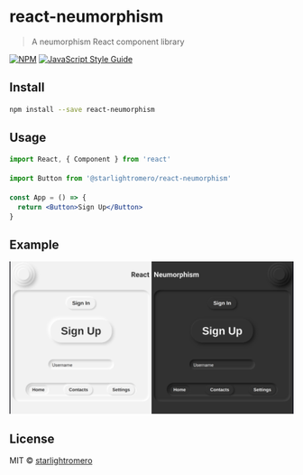 # react-neumorphism

> A neumorphism React component library

[![NPM](https://img.shields.io/npm/v/react-neumorphism.svg)](https://www.npmjs.com/package/react-neumorphism) [![JavaScript Style Guide](https://img.shields.io/badge/code_style-standard-brightgreen.svg)](https://standardjs.com)

## Install

```bash
npm install --save react-neumorphism
```

## Usage

```jsx
import React, { Component } from 'react'

import Button from '@starlightromero/react-neumorphism'

const App = () => {
  return <Button>Sign Up</Button>
}
```

## Example

![React Neumorphism Example](./react-neumorphism.png)

## License

MIT © [starlightromero](https://github.com/starlightromero)
